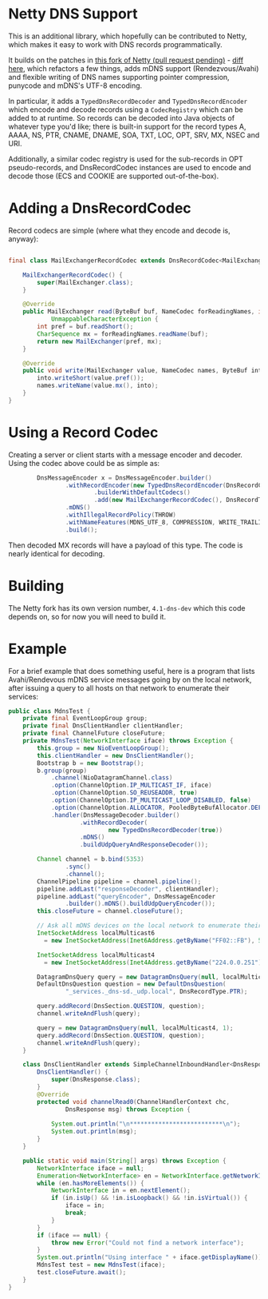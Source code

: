 Netty DNS Support
=================

This is an additional library, which hopefully can be contributed to Netty, which
makes it easy to work with DNS records programmatically.

It builds on the patches in [this fork of Netty (pull request pending)](https://github.com/timboudreau/netty/tree/dns-server-41) -
[diff here](https://github.com/netty/netty/compare/4.1...timboudreau:dns-server-41), which
refactors a few things, adds mDNS support (Rendezvous/Avahi) and flexible writing of DNS
names supporting pointer compression, punycode and mDNS's UTF-8 encoding.

In particular, it adds a `TypedDnsRecordDecoder` and `TypedDnsRecordEncoder` which encode and decode records
using a `CodecRegistry` which can be added to at runtime.  So records can be decoded into
Java objects of whatever type you'd like; there is built-in support for the record types
A, AAAA, NS, PTR, CNAME, DNAME, SOA, TXT, LOC, OPT, SRV, MX, NSEC and URI.

Additionally, a similar codec registry is used for the sub-records in OPT pseudo-records,
and DnsRecordCodec instances are used to encode and decode those (ECS and COOKIE are
supported out-of-the-box).

Adding a DnsRecordCodec
=======================

Record codecs are simple (where what they encode and decode is, anyway):

```java

final class MailExchangerRecordCodec extends DnsRecordCodec<MailExchanger> {

    MailExchangerRecordCodec() {
        super(MailExchanger.class);
    }

    @Override
    public MailExchanger read(ByteBuf buf, NameCodec forReadingNames, int length) throws DnsDecoderException,
            UnmappableCharacterException {
        int pref = buf.readShort();
        CharSequence mx = forReadingNames.readName(buf);
        return new MailExchanger(pref, mx);
    }

    @Override
    public void write(MailExchanger value, NameCodec names, ByteBuf into) throws IOException {
        into.writeShort(value.pref());
        names.writeName(value.mx(), into);
    }
}
```

Using a Record Codec
====================

Creating a server or client starts with a message encoder and decoder.  Using the codec
above could be as simple as:

```java
        DnsMessageEncoder x = DnsMessageEncoder.builder()
                .withRecordEncoder(new TypedDnsRecordEncoder(DnsRecordCodecRegistry
                        .builderWithDefaultCodecs()
                        .add(new MailExchangerRecordCodec(), DnsRecordType.MX)))
                .mDNS()
                .withIllegalRecordPolicy(THROW)
                .withNameFeatures(MDNS_UTF_8, COMPRESSION, WRITE_TRAILING_DOT)
                .build();
```

Then decoded MX records will have a payload of this type.  The code is nearly identical
for decoding.

Building
========

The Netty fork has its own version number, `4.1-dns-dev` which this code
depends on, so for now you will need to build it.

Example
=======

For a brief example that does something useful, here is a program that lists
Avahi/Rendevous mDNS service messages going by on the local network, after
issuing a query to all hosts on that network to enumerate their services:

```java
public class MdnsTest {
    private final EventLoopGroup group;
    private final DnsClientHandler clientHandler;
    private final ChannelFuture closeFuture;
    private MdnsTest(NetworkInterface iface) throws Exception {
        this.group = new NioEventLoopGroup();
        this.clientHandler = new DnsClientHandler();
        Bootstrap b = new Bootstrap();
        b.group(group)
            .channel(NioDatagramChannel.class)
            .option(ChannelOption.IP_MULTICAST_IF, iface)
            .option(ChannelOption.SO_REUSEADDR, true)
            .option(ChannelOption.IP_MULTICAST_LOOP_DISABLED, false)
            .option(ChannelOption.ALLOCATOR, PooledByteBufAllocator.DEFAULT)
            .handler(DnsMessageDecoder.builder()
                    .withRecordDecoder(
                            new TypedDnsRecordDecoder(true))
                    .mDNS()
                    .buildUdpQueryAndResponseDecoder());

        Channel channel = b.bind(5353)
                .sync()
                .channel();
        ChannelPipeline pipeline = channel.pipeline();
        pipeline.addLast("responseDecoder", clientHandler);
        pipeline.addLast("queryEncoder", DnsMessageEncoder
                .builder().mDNS().buildUdpQueryEncoder());
        this.closeFuture = channel.closeFuture();

        // Ask all mDNS devices on the local network to enumerate their services
        InetSocketAddress localMulticast6
          = new InetSocketAddress(Inet6Address.getByName("FF02::FB"), 5353);

        InetSocketAddress localMulticast4
          = new InetSocketAddress(Inet4Address.getByName("224.0.0.251"), 5353);

        DatagramDnsQuery query = new DatagramDnsQuery(null, localMulticast6, 1);
        DefaultDnsQuestion question = new DefaultDnsQuestion(
                "_services._dns-sd._udp.local", DnsRecordType.PTR);

        query.addRecord(DnsSection.QUESTION, question);
        channel.writeAndFlush(query);

        query = new DatagramDnsQuery(null, localMulticast4, 1);
        query.addRecord(DnsSection.QUESTION, question);
        channel.writeAndFlush(query);
    }

    class DnsClientHandler extends SimpleChannelInboundHandler<DnsResponse> {
        DnsClientHandler() {
            super(DnsResponse.class);
        }
        @Override
        protected void channelRead0(ChannelHandlerContext chc,
                DnsResponse msg) throws Exception {
            
            System.out.println("\n**************************\n");
            System.out.println(msg);
        }
    }

    public static void main(String[] args) throws Exception {
        NetworkInterface iface = null;
        Enumeration<NetworkInterface> en = NetworkInterface.getNetworkInterfaces();
        while (en.hasMoreElements()) {
            NetworkInterface in = en.nextElement();
            if (in.isUp() && !in.isLoopback() && !in.isVirtual()) {
                iface = in;
                break;
            }
        }
        if (iface == null) {
            throw new Error("Could not find a network interface");
        }
        System.out.println("Using interface " + iface.getDisplayName());
        MdnsTest test = new MdnsTest(iface);
        test.closeFuture.await();
    }
}
```
